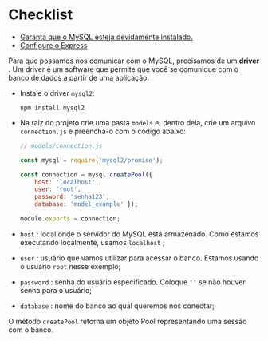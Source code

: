 # Checklist

- [Garanta que o MySQL esteja devidamente instalado.](../../../Bloco-19-Introducao-a-sql)
- [Configure o Express](../../../Bloco-25-Introducao-ao-desenvolvimento-Web-com-NodeJS/4-Express:-HTTP-com-Node.js/Content/checklistExpress.md)

Para que possamos nos comunicar com o MySQL, precisamos de um **driver** . Um driver é um software que permite que você se comunique com o banco de dados a partir de uma aplicação.

- Instale o driver `mysql2`:

  ```shell
  npm install mysql2
  ```

- Na raiz do projeto crie uma pasta `models` e, dentro dela, crie um arquivo `connection.js` e preencha-o com o código abaixo:

  ```js
  // models/connection.js
  
  const mysql = require('mysql2/promise');
  
  const connection = mysql.createPool({
      host: 'localhost',
      user: 'root',
      password: 'senha123',
      database: 'model_example' });
  
  module.exports = connection;
  ```

- `host` : local onde o servidor do MySQL está armazenado. Como estamos executando localmente, usamos `localhost` ;

- `user` : usuário que vamos utilizar para acessar o banco. Estamos usando o usuário `root` nesse exemplo;

- `password` : senha do usuário especificado. Coloque `''` se não houver senha para o usuário;

- `database` : nome do banco ao qual queremos nos conectar;

O método `createPool` retorna um objeto Pool representando uma sessão com o banco.
